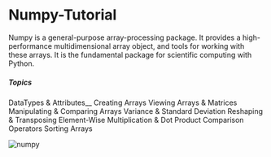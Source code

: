 # Numpy-Tutorial

Numpy is a general-purpose array-processing package. It provides a high-performance multidimensional array object, and tools for working with these arrays. It is the fundamental package for scientific computing with Python.

##### Topics
DataTypes & Attributes__
Creating Arrays
Viewing Arrays & Matrices
Manipulating & Comparing Arrays
Variance & Standard Deviation
Reshaping & Transposing
Element-Wise Multiplication & Dot Product
Comparison Operators
Sorting Arrays

![numpy](https://user-images.githubusercontent.com/22809891/160057630-0ac7ed7e-8d1b-48e9-a802-8ee852483fb7.jpg)
